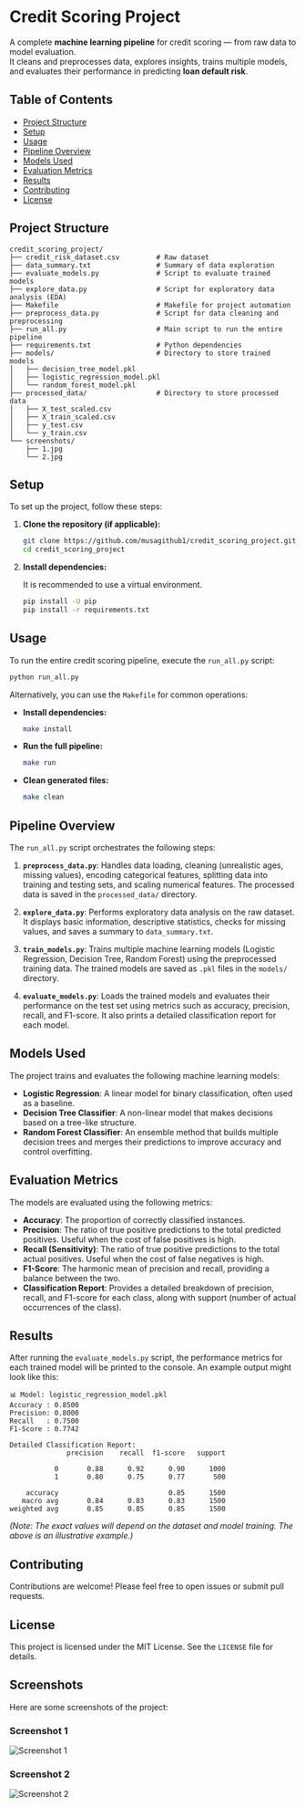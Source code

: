 # Credit Scoring Project

A complete **machine learning pipeline** for credit scoring — from raw data to model evaluation.  
It cleans and preprocesses data, explores insights, trains multiple models, and evaluates their performance in predicting **loan default risk**.

## Table of Contents
- [Project Structure](#project-structure)
- [Setup](#setup)
- [Usage](#usage)
- [Pipeline Overview](#pipeline-overview)
- [Models Used](#models-used)
- [Evaluation Metrics](#evaluation-metrics)
- [Results](#results)
- [Contributing](#contributing)
- [License](#license)




## Project Structure

```
credit_scoring_project/
├── credit_risk_dataset.csv         # Raw dataset
├── data_summary.txt                # Summary of data exploration
├── evaluate_models.py              # Script to evaluate trained models
├── explore_data.py                 # Script for exploratory data analysis (EDA)
├── Makefile                        # Makefile for project automation
├── preprocess_data.py              # Script for data cleaning and preprocessing
├── run_all.py                      # Main script to run the entire pipeline
├── requirements.txt                # Python dependencies
├── models/                         # Directory to store trained models
│   ├── decision_tree_model.pkl
│   ├── logistic_regression_model.pkl
│   └── random_forest_model.pkl
├── processed_data/                 # Directory to store processed data
│   ├── X_test_scaled.csv
│   ├── X_train_scaled.csv
│   ├── y_test.csv
│   └── y_train.csv
└── screenshots/
    ├── 1.jpg
    └── 2.jpg
```




## Setup

To set up the project, follow these steps:

1.  **Clone the repository (if applicable):**

    ```bash
    git clone https://github.com/musagithub1/credit_scoring_project.git
    cd credit_scoring_project
    ```

2.  **Install dependencies:**

    It is recommended to use a virtual environment.

    ```bash
    pip install -U pip
    pip install -r requirements.txt
    ```




## Usage

To run the entire credit scoring pipeline, execute the `run_all.py` script:

```bash
python run_all.py
```

Alternatively, you can use the `Makefile` for common operations:

-   **Install dependencies:**

    ```bash
    make install
    ```

-   **Run the full pipeline:**

    ```bash
    make run
    ```

-   **Clean generated files:**

    ```bash
    make clean
    ```




## Pipeline Overview

The `run_all.py` script orchestrates the following steps:

1.  **`preprocess_data.py`**: Handles data loading, cleaning (unrealistic ages, missing values), encoding categorical features, splitting data into training and testing sets, and scaling numerical features. The processed data is saved in the `processed_data/` directory.

2.  **`explore_data.py`**: Performs exploratory data analysis on the raw dataset. It displays basic information, descriptive statistics, checks for missing values, and saves a summary to `data_summary.txt`.

3.  **`train_models.py`**: Trains multiple machine learning models (Logistic Regression, Decision Tree, Random Forest) using the preprocessed training data. The trained models are saved as `.pkl` files in the `models/` directory.

4.  **`evaluate_models.py`**: Loads the trained models and evaluates their performance on the test set using metrics such as accuracy, precision, recall, and F1-score. It also prints a detailed classification report for each model.




## Models Used

The project trains and evaluates the following machine learning models:

-   **Logistic Regression**: A linear model for binary classification, often used as a baseline.
-   **Decision Tree Classifier**: A non-linear model that makes decisions based on a tree-like structure.
-   **Random Forest Classifier**: An ensemble method that builds multiple decision trees and merges their predictions to improve accuracy and control overfitting.




## Evaluation Metrics

The models are evaluated using the following metrics:

-   **Accuracy**: The proportion of correctly classified instances.
-   **Precision**: The ratio of true positive predictions to the total predicted positives. Useful when the cost of false positives is high.
-   **Recall (Sensitivity)**: The ratio of true positive predictions to the total actual positives. Useful when the cost of false negatives is high.
-   **F1-Score**: The harmonic mean of precision and recall, providing a balance between the two.
-   **Classification Report**: Provides a detailed breakdown of precision, recall, and F1-score for each class, along with support (number of actual occurrences of the class).




## Results

After running the `evaluate_models.py` script, the performance metrics for each trained model will be printed to the console. An example output might look like this:

```
📊 Model: logistic_regression_model.pkl
Accuracy : 0.8500
Precision: 0.8000
Recall   : 0.7500
F1-Score : 0.7742

Detailed Classification Report:
              precision    recall  f1-score   support

           0       0.88      0.92      0.90      1000
           1       0.80      0.75      0.77       500

    accuracy                           0.85      1500
   macro avg       0.84      0.83      0.83      1500
weighted avg       0.85      0.85      0.85      1500
```

*(Note: The exact values will depend on the dataset and model training. The above is an illustrative example.)*




## Contributing

Contributions are welcome! Please feel free to open issues or submit pull requests.




## License

This project is licensed under the MIT License. See the `LICENSE` file for details.




## Screenshots

Here are some screenshots of the project:

### Screenshot 1

![Screenshot 1](https://private-us-east-1.manuscdn.com/sessionFile/O0jP7fB5xk9a940vzgM3Ip/sandbox/Oks7jC821PUBD3aKX3DtXT-images_1755256846807_na1fn_L2hvbWUvdWJ1bnR1L2NvZGUtYWxwaGEtaW50cmVuc2hpcC9jcmVkaXRfc2NvcmluZ19wcm9qZWN0L3NjcmVlbnNob3RzLzE.jpg?Policy=eyJTdGF0ZW1lbnQiOlt7IlJlc291cmNlIjoiaHR0cHM6Ly9wcml2YXRlLXVzLWVhc3QtMS5tYW51c2Nkbi5jb20vc2Vzc2lvbkZpbGUvTzBqUDdmQjV4azlhOTQwdnpnTTNJcC9zYW5kYm94L09rczdqQzgyMVBVQkQzYUtYM0R0WFQtaW1hZ2VzXzE3NTUyNTY4NDY4MDdfbmExZm5fTDJodmJXVXZkV0oxYm5SMUwyTnZaR1V0WVd4d2FHRXRhVzUwY21WdWMyaHBjQzlqY21Wa2FYUmZjMk52Y21sdVoxOXdjbTlxWldOMEwzTmpjbVZsYm5Ob2IzUnpMekUuanBnIiwiQ29uZGl0aW9uIjp7IkRhdGVMZXNzVGhhbiI6eyJBV1M6RXBvY2hUaW1lIjoxNzk4NzYxNjAwfX19XX0_&Key-Pair-Id=K2HSFNDJXOU9YS&Signature=sRIjt-1CvFWOmDZmqIT~FNrwV7cBWI97RWFHMTvg-55pUH7CejuKlZDmOEpmTupwNVKAtGayr9v6I~6CC3-~jaFNfdy4o5-4mmwWEnAvN1OYWW9H58V3cElAZ9uI~VdWaFjz~Yz8uJQbmNvYDa8DpEup9~xtX4UPNTfX5mRS2hS98jgdQ5Ppb7pibD1i-y-5VMAB7s1edkXOgo5APCXnJr9tPGjEDLW3tfTMQMWfSoeA4vPudnTI-pBBxZs~LXpNTZHDnSeusLVhRiAYIzYXZ3pi5mNwIwcQiczQOTMpd3OimLnhoi00C7m95EWHADyGc~HA9eJMQg72c-cSViFhPg__)

### Screenshot 2

![Screenshot 2](https://private-us-east-1.manuscdn.com/sessionFile/O0jP7fB5xk9a940vzgM3Ip/sandbox/Oks7jC821PUBD3aKX3DtXT-images_1755256846808_na1fn_L2hvbWUvdWJ1bnR1L2NvZGUtYWxwaGEtaW50cmVuc2hpcC9jcmVkaXRfc2NvcmluZ19wcm9qZWN0L3NjcmVlbnNob3RzLzI.jpg?Policy=eyJTdGF0ZW1lbnQiOlt7IlJlc291cmNlIjoiaHR0cHM6Ly9wcml2YXRlLXVzLWVhc3QtMS5tYW51c2Nkbi5jb20vc2Vzc2lvbkZpbGUvTzBqUDdmQjV4azlhOTQwdnpnTTNJcC9zYW5kYm94L09rczdqQzgyMVBVQkQzYUtYM0R0WFQtaW1hZ2VzXzE3NTUyNTY4NDY4MDhfbmExZm5fTDJodmJXVXZkV0oxYm5SMUwyTnZaR1V0WVd4d2FHRXRhVzUwY21WdWMyaHBjQzlqY21Wa2FYUmZjMk52Y21sdVoxOXdjbTlxWldOMEwzTmpjbVZsYm5Ob2IzUnpMekkuanBnIiwiQ29uZGl0aW9uIjp7IkRhdGVMZXNzVGhhbiI6eyJBV1M6RXBvY2hUaW1lIjoxNzk4NzYxNjAwfX19XX0_&Key-Pair-Id=K2HSFNDJXOU9YS&Signature=gwBWAvbVo83aayCMlh6OpXh2XR-F-3Kl3OZG8gFH1JO8OexN01jiTD6x7XAIAuROY~C-JOei7locQjx6H1VftIe4mkIAQH6DsRjqNCMYvJGBkWXyArG7v1JpM4rmteK1eFMV0MxWyh1XFnSqqQqZJqnnPcNarAvtT6~8qkLpLiyGUU8n8Qgs6zW0QrJQ4NorjEEn32W7ZZ1ewiRa~bfkqL5c7CXbbZHpl2e13dYc-ZMT51TmHpJJigZTSJV-JdiZANYn5DmhzUDwzDhH6ZiMoj3IMItVnxju~I~7XRJVgrmTHftc-mRIFAhAi3KjZ1p-1xOk3q~TUx9tw3KMkDGxyQ__)



